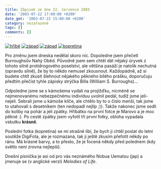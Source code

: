 ```yaml
---
title: Zápisek ze dne 22. července 2003
date: '2003-07-22 17:00:00 +0200'
date_gmt: '2003-07-22 15:00:00 +0200'
category: nezařazené
tags: []
comments: []
---
```

<div >  <a href="/assets/migrated/old-images/hribe.jpg"><img alt="hříbě" src="/assets/migrated/old-images/hribe_male.jpg"></a>  <a href="/assets/migrated/old-images/zapad.jpg"><img alt="západ" src="/assets/migrated/old-images/zapad.jpg"></a>  <a href="/assets/migrated/old-images/zapad2.jpg"><img alt="západ" src="/assets/migrated/old-images/zapad2.jpg"></a>  <a href="/assets/migrated/old-images/kopretina.jpg"><img alt="kopretina" src="/assets/migrated/old-images/kopretina_mala.jpg"></a>  </div>
<p>Pro změnu jsem dneska nedělal skoro nic. Dopoledne jsem přečetl Burroughsův Nahý Oběd. Původně jsem   sem chtěl dát nějaký úryvek z tohoto silně protidrogového poselství, ale většina pasáží je natolik   nechutná (opravdu silně), že by to někdo nemusel zkousnout. Každopádně, až si budete chtít zkusit šlehnout   nějakého pěkného bílého prášku, doporučuju předtím přečíst tyhle zápisky strýčka Billa (William S. Burroughs)...</p>
<p>Odpoledne jsme se s kámošema vydali na projížďku, nicméně se nejmenovanému nebezpečnému individuu uvolnil pedál,   tudíž jsme jeli-nejeli. Sebrali jsme u kámoše klíče, ale chtělo by to o číslo menší, tak jsme to utahovali   s desetníkem (ten nedopadl nejlíp ;)). Takže nakonec jsme sedli do koliby na pohár a jeli zpátky.   Hříbátko na první fotce je Marovo a je moc pěkné :). Po cestě zpátky jsem vyfotil tři první fotky,   obloha vypadala vskutku <span style="font-weight:bold">krásně</span>.</p>
<p>Poslední fotka (kopretina) se mi strašně líbí, že bych ji chtěl poslat do letní soutěže DigiFota, ale je rozmazaná,   tak ji ještě zkusím přefotit někdy po ránu. Má krásné barvy, a to přesto, že je focená někdy před polednem (kdy   světlo není zrovna nejlepší).</p>
<p>Dnešní písnička je asi od pro vás neznámého Nobua Uematsu (jap) a jmenuje se (v anglické verzi)   <i title="tady býval odkaz na soubor 'melodies.htm'">Melodies of Life</i>.</p>
